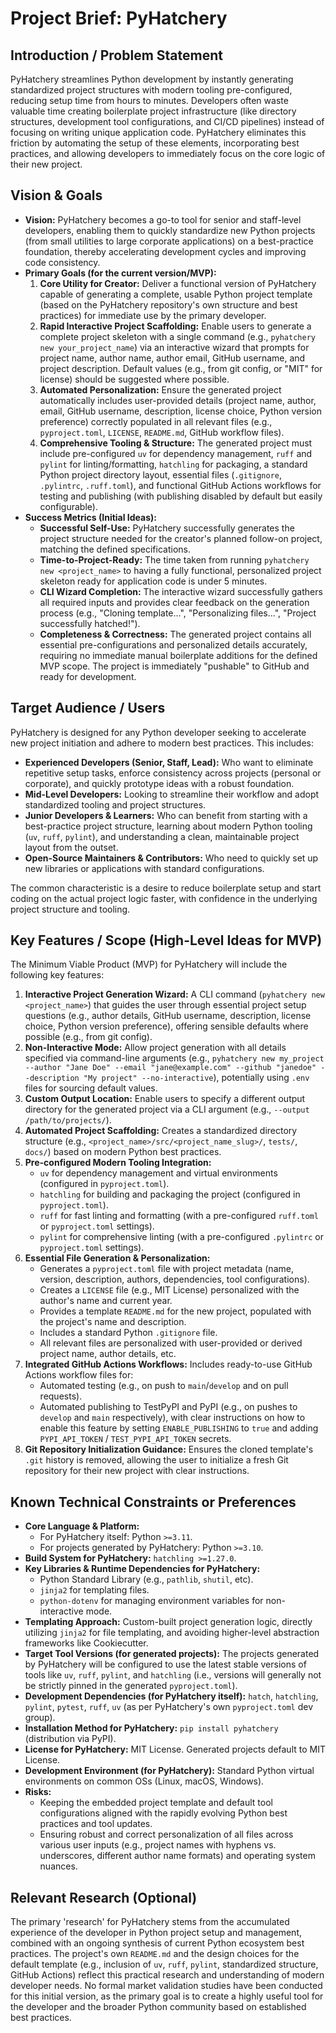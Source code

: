 # Project Brief: PyHatchery

## Introduction / Problem Statement

PyHatchery streamlines Python development by instantly generating standardized project structures with modern tooling pre-configured, reducing setup time from hours to minutes. Developers often waste valuable time creating boilerplate project infrastructure (like directory structures, development tool configurations, and CI/CD pipelines) instead of focusing on writing unique application code. PyHatchery eliminates this friction by automating the setup of these elements, incorporating best practices, and allowing developers to immediately focus on the core logic of their new project.

## Vision & Goals

* **Vision:** PyHatchery becomes a go-to tool for senior and staff-level developers, enabling them to quickly standardize new Python projects (from small utilities to large corporate applications) on a best-practice foundation, thereby accelerating development cycles and improving code consistency.
* **Primary Goals (for the current version/MVP):**
    1. **Core Utility for Creator:** Deliver a functional version of PyHatchery capable of generating a complete, usable Python project template (based on the PyHatchery repository's own structure and best practices) for immediate use by the primary developer.
    2. **Rapid Interactive Project Scaffolding:** Enable users to generate a complete project skeleton with a single command (e.g., `pyhatchery new your_project_name`) via an interactive wizard that prompts for project name, author name, author email, GitHub username, and project description. Default values (e.g., from git config, or "MIT" for license) should be suggested where possible.
    3. **Automated Personalization:** Ensure the generated project automatically includes user-provided details (project name, author, email, GitHub username, description, license choice, Python version preference) correctly populated in all relevant files (e.g., `pyproject.toml`, `LICENSE`, `README.md`, GitHub workflow files).
    4. **Comprehensive Tooling & Structure:** The generated project must include pre-configured `uv` for dependency management, `ruff` and `pylint` for linting/formatting, `hatchling` for packaging, a standard Python project directory layout, essential files (`.gitignore`, `.pylintrc`, `.ruff.toml`), and functional GitHub Actions workflows for testing and publishing (with publishing disabled by default but easily configurable).
* **Success Metrics (Initial Ideas):**
  * **Successful Self-Use:** PyHatchery successfully generates the project structure needed for the creator's planned follow-on project, matching the defined specifications.
  * **Time-to-Project-Ready:** The time taken from running `pyhatchery new <project_name>` to having a fully functional, personalized project skeleton ready for application code is under 5 minutes.
  * **CLI Wizard Completion:** The interactive wizard successfully gathers all required inputs and provides clear feedback on the generation process (e.g., "Cloning template...", "Personalizing files...", "Project successfully hatched!").
  * **Completeness & Correctness:** The generated project contains all essential pre-configurations and personalized details accurately, requiring no immediate manual boilerplate additions for the defined MVP scope. The project is immediately "pushable" to GitHub and ready for development.

## Target Audience / Users

PyHatchery is designed for any Python developer seeking to accelerate new project initiation and adhere to modern best practices. This includes:

* **Experienced Developers (Senior, Staff, Lead):** Who want to eliminate repetitive setup tasks, enforce consistency across projects (personal or corporate), and quickly prototype ideas with a robust foundation.
* **Mid-Level Developers:** Looking to streamline their workflow and adopt standardized tooling and project structures.
* **Junior Developers & Learners:** Who can benefit from starting with a best-practice project structure, learning about modern Python tooling (`uv`, `ruff`, `pylint`), and understanding a clean, maintainable project layout from the outset.
* **Open-Source Maintainers & Contributors:** Who need to quickly set up new libraries or applications with standard configurations.

The common characteristic is a desire to reduce boilerplate setup and start coding on the actual project logic faster, with confidence in the underlying project structure and tooling.

## Key Features / Scope (High-Level Ideas for MVP)

The Minimum Viable Product (MVP) for PyHatchery will include the following key features:

1. **Interactive Project Generation Wizard:** A CLI command (`pyhatchery new <project_name>`) that guides the user through essential project setup questions (e.g., author details, GitHub username, description, license choice, Python version preference), offering sensible defaults where possible (e.g., from git config).
2. **Non-Interactive Mode:** Allow project generation with all details specified via command-line arguments (e.g., `pyhatchery new my_project --author "Jane Doe" --email "jane@example.com" --github "janedoe" --description "My project" --no-interactive`), potentially using `.env` files for sourcing default values.
3. **Custom Output Location:** Enable users to specify a different output directory for the generated project via a CLI argument (e.g., `--output /path/to/projects/`).
4. **Automated Project Scaffolding:** Creates a standardized directory structure (e.g., `<project_name>/src/<project_name_slug>/`, `tests/`, `docs/`) based on modern Python best practices.
5. **Pre-configured Modern Tooling Integration:**
    * `uv` for dependency management and virtual environments (configured in `pyproject.toml`).
    * `hatchling` for building and packaging the project (configured in `pyproject.toml`).
    * `ruff` for fast linting and formatting (with a pre-configured `ruff.toml` or `pyproject.toml` settings).
    * `pylint` for comprehensive linting (with a pre-configured `.pylintrc` or `pyproject.toml` settings).
6. **Essential File Generation & Personalization:**
    * Generates a `pyproject.toml` file with project metadata (name, version, description, authors, dependencies, tool configurations).
    * Creates a `LICENSE` file (e.g., MIT License) personalized with the author's name and current year.
    * Provides a template `README.md` for the new project, populated with the project's name and description.
    * Includes a standard Python `.gitignore` file.
    * All relevant files are personalized with user-provided or derived project name, author details, etc.
7. **Integrated GitHub Actions Workflows:** Includes ready-to-use GitHub Actions workflow files for:
    * Automated testing (e.g., on push to `main`/`develop` and on pull requests).
    * Automated publishing to TestPyPI and PyPI (e.g., on pushes to `develop` and `main` respectively), with clear instructions on how to enable this feature by setting `ENABLE_PUBLISHING` to `true` and adding `PYPI_API_TOKEN` / `TEST_PYPI_API_TOKEN` secrets.
8. **Git Repository Initialization Guidance:** Ensures the cloned template's `.git` history is removed, allowing the user to initialize a fresh Git repository for their new project with clear instructions.

## Known Technical Constraints or Preferences

* **Core Language & Platform:**
  * For PyHatchery itself: Python `>=3.11`.
  * For projects generated by PyHatchery: Python `>=3.10`.
* **Build System for PyHatchery:** `hatchling >=1.27.0`.
* **Key Libraries & Runtime Dependencies for PyHatchery:**
  * Python Standard Library (e.g., `pathlib`, `shutil`, etc).
  * `jinja2` for templating files.
  * `python-dotenv` for managing environment variables for non-interactive mode.
* **Templating Approach:** Custom-built project generation logic, directly utilizing `jinja2` for file templating, and avoiding higher-level abstraction frameworks like Cookiecutter.
* **Target Tool Versions (for generated projects):** The projects generated by PyHatchery will be configured to use the latest stable versions of tools like `uv`, `ruff`, `pylint`, and `hatchling` (i.e., versions will generally not be strictly pinned in the generated `pyproject.toml`).
* **Development Dependencies (for PyHatchery itself):** `hatch`, `hatchling`, `pylint`, `pytest`, `ruff`, `uv` (as per PyHatchery's own `pyproject.toml` dev group).
* **Installation Method for PyHatchery:** `pip install pyhatchery` (distribution via PyPI).
* **License for PyHatchery:** MIT License. Generated projects default to MIT License.
* **Development Environment (for PyHatchery):** Standard Python virtual environments on common OSs (Linux, macOS, Windows).
* **Risks:**
  * Keeping the embedded project template and default tool configurations aligned with the rapidly evolving Python best practices and tool updates.
  * Ensuring robust and correct personalization of all files across various user inputs (e.g., project names with hyphens vs. underscores, different author name formats) and operating system nuances.

## Relevant Research (Optional)

The primary 'research' for PyHatchery stems from the accumulated experience of the developer in Python project setup and management, combined with an ongoing synthesis of current Python ecosystem best practices. The project's own `README.md` and the design choices for the default template (e.g., inclusion of `uv`, `ruff`, `pylint`, standardized structure, GitHub Actions) reflect this practical research and understanding of modern developer needs. No formal market validation studies have been conducted for this initial version, as the primary goal is to create a highly useful tool for the developer and the broader Python community based on established best practices.
